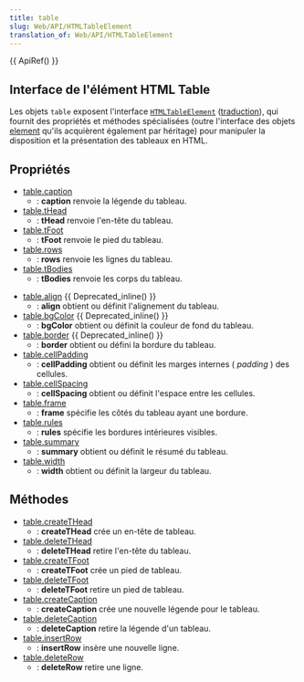 ```yaml
---
title: table
slug: Web/API/HTMLTableElement
translation_of: Web/API/HTMLTableElement
---
```


{{ ApiRef() }}

## Interface de l'élément HTML Table

Les objets `table` exposent l'interface [`HTMLTableElement`](http://www.w3.org/TR/DOM-Level-2-HTML/html.html#ID-64060425) ([traduction](http://www.yoyodesign.org/doc/w3c/dom2-html/html.html#ID-64060425)), qui fournit des propriétés et méthodes spécialisées (outre l'interface des objets [element](/fr/docs/DOM/element) qu'ils acquièrent également par héritage) pour manipuler la disposition et la présentation des tableaux en HTML.

## Propriétés

- [table.caption](/fr/docs/DOM/table.caption)
  - : **caption** renvoie la légende du tableau.
- [table.tHead](/fr/docs/DOM/table.tHead)
  - : **tHead** renvoie l'en-tête du tableau.
- [table.tFoot](/fr/docs/DOM/table.tFoot)
  - : **tFoot** renvoie le pied du tableau.
- [table.rows](/fr/docs/DOM/table.rows)
  - : **rows** renvoie les lignes du tableau.
- [table.tBodies](/fr/docs/DOM/table.tBodies)
  - : **tBodies** renvoie les corps du tableau.

<!---->

- [table.align](/fr/docs/DOM/table.align) {{ Deprecated_inline() }}
  - : **align** obtient ou définit l'alignement du tableau.
- [table.bgColor](/fr/docs/DOM/table.bgColor) {{ Deprecated_inline() }}
  - : **bgColor** obtient ou définit la couleur de fond du tableau.
- [table.border](/fr/docs/DOM/table.border) {{ Deprecated_inline() }}
  - : **border** obtient ou défini la bordure du tableau.
- [table.cellPadding](/fr/docs/DOM/table.cellPadding)
  - : **cellPadding** obtient ou définit les marges internes (
    _padding_
    ) des cellules.
- [table.cellSpacing](/fr/docs/DOM/table.cellSpacing)
  - : **cellSpacing** obtient ou définit l'espace entre les cellules.
- [table.frame](/fr/docs/DOM/table.frame)
  - : **frame** spécifie les côtés du tableau ayant une bordure.
- [table.rules](/fr/docs/DOM/table.rules)
  - : **rules** spécifie les bordures intérieures visibles.
- [table.summary](/fr/docs/DOM/table.summary)
  - : **summary** obtient ou définit le résumé du tableau.
- [table.width](/fr/docs/DOM/table.width)
  - : **width** obtient ou définit la largeur du tableau.

## Méthodes

- [table.createTHead](/fr/docs/DOM/table.createTHead)
  - : **createTHead** crée un en-tête de tableau.
- [table.deleteTHead](/fr/docs/DOM/table.deleteTHead)
  - : **deleteTHead** retire l'en-tête du tableau.
- [table.createTFoot](/fr/docs/DOM/table.createTFoot)
  - : **createTFoot** crée un pied de tableau.
- [table.deleteTFoot](/fr/docs/DOM/table.deleteTFoot)
  - : **deleteTFoot** retire un pied de tableau.
- [table.createCaption](/fr/docs/DOM/table.createCaption)
  - : **createCaption** crée une nouvelle légende pour le tableau.
- [table.deleteCaption](/fr/docs/DOM/table.deleteCaption)
  - : **deleteCaption** retire la légende d'un tableau.
- [table.insertRow](/fr/docs/DOM/table.insertRow)
  - : **insertRow** insère une nouvelle ligne.
- [table.deleteRow](/fr/docs/DOM/table.deleteRow)
  - : **deleteRow** retire une ligne.
